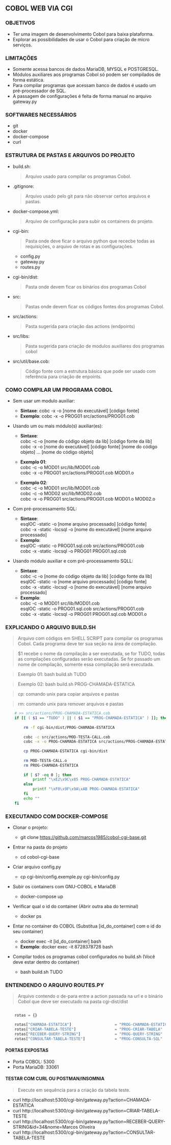 ## COBOL WEB VIA CGI

### OBJETIVOS
* Ter uma imagem de desenvolvimento Cobol para baixa plataforma.
* Explorar as possibilidades de usar o Cobol para criação de micro serviços.

### LIMITAÇÕES
* Somente acessa bancos de dados MariaDB, MYSQL e POSTGRESQL.
* Módulos auxiliares aos programas Cobol só podem ser compilados de forma estática.
* Para compilar programas que acessam banco de dados é usado um pré-processador de SQL.
* A passagem de configurações é feita de forma manual no arquivo gateway.py

### SOFTWARES NECESSÁRIOS
* git
* docker 
* docker-compose
* curl

### ESTRUTURA DE PASTAS E ARQUIVOS DO PROJETO

* build.sh:
	> Arquivo usado para compilar os programas Cobol.

* .gitignore:
	> Arquivo usado pelo git para não observar certos arquivos e pastas.	
	
* docker-compose.yml:
	> Arquivo de configuração para subir os containers do projeto.
		
* cgi-bin:
	> Pasta onde deve ficar o arquivo python que rececbe todas as 
	requisições, o arquivo de rotas e as configurações.

	- config.py
	- gateway.py 
	- routes.py
	
* cgi-bin/dist:
	> Pasta onde devem ficar os binários dos programas Cobol

* src:
	> Pastas onde devem ficar os códigos fontes dos programas Cobol.

* src/actions:
   > Pasta sugerida para criação das actions (endpoints)
 
* src/libs:
   > Pasta sugerida para criação de modulos auxiliares dos programas cobol

* src/util/base.cob:
	> Código fonte com a estrutura básica que pode ser usado com referência para
	criação de enpoints.



### COMO COMPILAR UM PROGRAMA COBOL
* Sem usar um modulo auxiliar:
	* **Sintaxe**: cobc -x -o [nome do executável] [código fonte]
	* **Exemplo**: cobc -x -o PROG01 src/actions/PROG01.cob
	
* Usando um ou mais módulo(s) auxiliar(es):
	* **Sintaxe**: <br>
		cobc -c -o [nome do código objeto da lib] [código fonte da lib]<br>
		cobc -x -o [nome do executável] [código fonte] [nome do código objeto] ... [nome do código objeto] <br>
	* **Exemplo 01**: <br>
				cobc -c -o  MOD01 src/lib/MOD01.cob <br>
				cobc -x -o  PROG01 src/actions/PROG01.cob MOD01.o
				
	* **Exemplo 02**: <br>
				cobc -c -o  MOD01 src/lib/MOD01.cob <br>
				cobc -c -o  MOD02 src/lib/MOD02.cob <br>
				cobc -x -o  PROG01 src/actions/PROG01.cob MOD01.o MOD02.o
				
* Com pré-processamento SQL:
	* **Sintaxe**: <br>
		esqlOC  -static -o [nome arquivo processado] [código fonte]  <br>
		cobc -x -static -locsql -o [nome do executável]  [nome arquivo processado]  <br>
	* **Exemplo**: <br>
				esqlOC  -static -o PROG01.sql.cob src/actions/PROG01.cob <br>
				cobc -x -static -locsql -o PROG01 PROG01.sql.cob
				
* Usando módulo auxiliar e com pré-processamento SQLL:
	* **Sintaxe**: <br>
		cobc -c -o [nome do código objeto da lib] [código fonte da lib] <br>
		esqlOC  -static -o [nome arquivo processado] [código fonte]  <br>
		cobc -x -static -locsql -o [nome do executável]  [nome arquivo processado]  <br>
	* **Exemplo**: <br>
				cobc -c -o  MOD01 src/lib/MOD01.cob <br>
				esqlOC  -static -o PROG01.sql.cob src/actions/PROG01.cob <br>
				cobc -x -static -locsql -o PROG01 PROG01.sql.cob MOD01.o


### EXPLICANDO O ARQUIVO BUILD.SH

> Arquivo com códigos em SHELL SCRIPT para compilar os programas
Cobol. Cada programa deve ter sua seção na área de compilação.

> $1 recebe o nome da compilação a ser executada, se for TUDO, todas as compilações configuradas serão executadas. Se for passado um nome de compilação, somente essa compilação será executada.

> Exemplo 01: bash build.sh TUDO 

> Exemplo 02: bash build.sh PROG-CHAMADA-ESTATICA

> cp: comando unix para copiar arquivos e pastas

> rm: comando unix para remover arquivos e pastas
```sh
	# >> src/actions/PROG-CHAMADA-ESTATICA.cob
	if [[ ( $1 == "TUDO" ) || ( $1 == "PROG-CHAMADA-ESTATICA" ) ]]; then
	
	    rm -f cgi-bin/dist/PROG-CHAMADA-ESTATICA
	
	    cobc -c src/actions/MOD-TESTA-CALL.cob
	    cobc -x -o PROG-CHAMADA-ESTATICA src/actions/PROG-CHAMADA-ESTATICA.cob MOD-TESTA-CALL.o
	    
	    cp PROG-CHAMADA-ESTATICA cgi-bin/dist
	    
	    rm MOD-TESTA-CALL.o
	    rm PROG-CHAMADA-ESTATICA
	
	    if [ $? -eq 0 ]; then 
	        printf "\xE2\x9C\x85 PROG-CHAMADA-ESTATICA"
	    else 
	        printf "\xF0\x9F\x9A\xAB PROG-CHAMADA-ESTATICA"
	    fi
	    echo ""
	fi

```
	
### EXECUTANDO COM DOCKER-COMPOSE

* Clonar o projeto:
	* git clone https://github.com/marcos1985/cobol-cgi-base.git

* Entrar na pasta do projeto
	* cd cobol-cgi-base

* Criar arquivo config.py
	* cp cgi-bin/config.exemple.py cgi-bin/config.py

* Subir os containers com GNU-COBOL e MariaDB
	* docker-compose up

* Verificar qual o id do container (Abrir outra aba do terminal)
	* docker ps

* Entar no container do COBOL (Substitua [id_do_container] com o id do seu container)
	* docker exec -it [id_do_container] bash
	* **Exemplo**: docker exec -it 8728378728 bash

* Compilar todos os programas cobol configurados no build.sh (Você deve estar dentro do container)
	* bash build.sh TUDO
	
### ENTENDENDO O ARQUIVO ROUTES.PY

> Arquivo contendo o de-para entre a action passada na url e o binário Cobol que deve ser executado na pasta cgi-dist/dist

``` python

	rotas = {}

	rotas["CHAMADA-ESTATICA"]                   = "PROG-CHAMADA-ESTATICA"
	rotas["CRIAR-TABELA-TESTE"]                 = "PROG-CRIAR-TABELA"
	rotas["RECEBER-QUERY-STRING"]               = "PROG-QUERY-STRING"
	rotas["CONSULTAR-TABELA-TESTE"]             = "PROG-CONSULTA-SQL"

```

#### PORTAS EXPOSTAS

* Porta COBOL:     5300
* Porta MariaDB:   33061

#### TESTAR COM CURL OU POSTMAN/INSOMNIA
> Execute em sequência para a criação da tabela teste.

* curl http://localhost:5300/cgi-bin/gateway.py?action=CHAMADA-ESTATICA
* curl http://localhost:5300/cgi-bin/gateway.py?action=CRIAR-TABELA-TESTE
* curl http://localhost:5300/cgi-bin/gateway.py?action=RECEBER-QUERY-STRING&id=34&nome=Marcos Oliveira
* curl http://localhost:5300/cgi-bin/gateway.py?action=CONSULTAR-TABELA-TESTE
